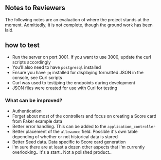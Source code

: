 ## Notes to Reviewers

The following notes are an evaluation of where the project stands at the moment.
Admittedly, it is not complete, though the ground work has been laid. 

## how to test
- Run the server on port 3001. If you want to use 3000, update the curl scripts accordingly
- You'll also need to have `postgresql` installed
- Ensure you have `jq` installed for displaying formatted JSON in the console, see Curl scripts
- Curl was used to test/ping the endpoints during development
- JSON files were created for use with Curl for testing

### What can be improved?
- Authentication
- Forget about most of the controllers and focus on creating a Score card from Faker example data
- Better error handling. This can be added to the `application_controller`
- Better placement of the `allowance` field. Possible it's own table depending of whether or not historical data is stored
- Better Seed data. Data specific to Score card generation
- I'm sure there are at least a dozen other aspects that I'm currently overlooking.. It's a start.. Not a polished product..
